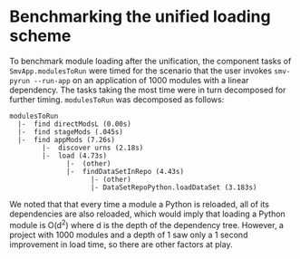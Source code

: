 # Benchmarking the unified loading scheme

To benchmark module loading after the unification, the component tasks of `SmvApp.modulesToRun` were timed for the scenario that the user invokes `smv-pyrun --run-app` on an application of 1000 modules with a linear dependency. The tasks taking the most time were in turn decomposed for further timing. `modulesToRun` was decomposed as follows:

```
modulesToRun
  |-  find directModsL (0.00s)
  |-  find stageMods (.045s)
  |-  find appMods (7.26s)
        |-  discover urns (2.18s)
        |-  load (4.73s)
              |-  (other)
              |-  findDataSetInRepo (4.43s)
                    |- (other)
                    |- DataSetRepoPython.loadDataSet (3.183s)

```
We noted that that every time a module a Python is reloaded, all of its dependencies are also reloaded, which would imply that loading a Python module is O(d<sup>2</sup>) where d is the depth of the dependency tree. However, a project with 1000 modules and a depth of 1 saw only a 1 second improvement in load time, so there are other factors at play.

